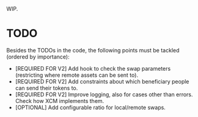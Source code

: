 WIP.

# TODO

Besides the TODOs in the code, the following points must be tackled (ordered by importance):
* [REQUIRED FOR V2] Add hook to check the swap parameters (restricting where remote assets can be sent to).
* [REQUIRED FOR V2] Add constraints about which beneficiary people can send their tokens to.
* [REQUIRED FOR V2] Improve logging, also for cases other than errors. Check how XCM implements them.
* [OPTIONAL] Add configurable ratio for local/remote swaps.

